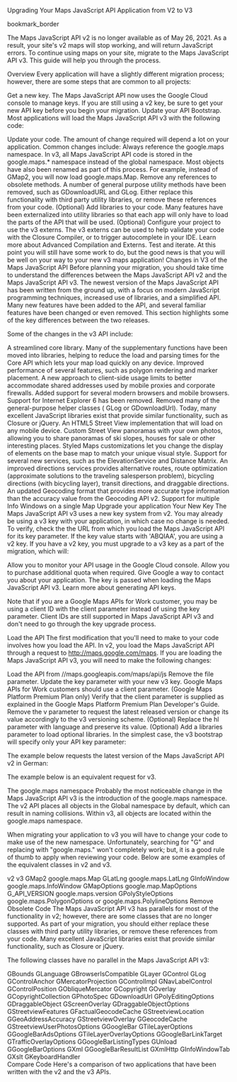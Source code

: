 Upgrading Your Maps JavaScript API Application from V2 to V3

bookmark_border

The Maps JavaScript API v2 is no longer available as of May 26, 2021. As a result, your site's v2 maps will stop working, and will return JavaScript errors. To continue using maps on your site, migrate to the Maps JavaScript API v3. This guide will help you through the process.

Overview
Every application will have a slightly different migration process; however, there are some steps that are common to all projects:

Get a new key. The Maps JavaScript API now uses the Google Cloud console to manage keys. If you are still using a v2 key, be sure to get your new API key before you begin your migration.
Update your API Bootstrap. Most applications will load the Maps JavaScript API v3 with the following code:

<script src="//maps.googleapis.com/maps/api/js?key=YOUR_API_KEY"></script>
Update your code. The amount of change required will depend a lot on your application. Common changes include:
Always reference the google.maps namespace. In v3, all Maps JavaScript API code is stored in the google.maps.* namespace instead of the global namespace. Most objects have also been renamed as part of this process. For example, instead of GMap2, you will now load google.maps.Map.
Remove any references to obsolete methods. A number of general purpose utility methods have been removed, such as GDownloadURL and GLog. Either replace this functionality with third party utility libraries, or remove these references from your code.
(Optional) Add libraries to your code. Many features have been externalized into utility libraries so that each app will only have to load the parts of the API that will be used.
(Optional) Configure your project to use the v3 externs. The v3 externs can be used to help validate your code with the Closure Compiler, or to trigger autocomplete in your IDE. Learn more about Advanced Compilation and Externs.
Test and iterate. At this point you will still have some work to do, but the good news is that you will be well on your way to your new v3 maps application!
Changes in V3 of the Maps JavaScript API
Before planning your migration, you should take time to understand the differences between the Maps JavaScript API v2 and the Maps JavaScript API v3. The newest version of the Maps JavaScript API has been written from the ground up, with a focus on modern JavaScript programming techniques, increased use of libraries, and a simplified API. Many new features have been added to the API, and several familiar features have been changed or even removed. This section highlights some of the key differences between the two releases.

Some of the changes in the v3 API include:

A streamlined core library. Many of the supplementary functions have been moved into libraries, helping to reduce the load and parsing times for the Core API which lets your map load quickly on any device.
Improved performance of several features, such as polygon rendering and marker placement.
A new approach to client-side usage limits to better accommodate shared addresses used by mobile proxies and corporate firewalls.
Added support for several modern browsers and mobile browsers. Support for Internet Explorer 6 has been removed.
Removed many of the general-purpose helper classes ( GLog or GDownloadUrl). Today, many excellent JavaScript libraries exist that provide similar functionality, such as Closure or jQuery.
An HTML5 Street View implementation that will load on any mobile device.
Custom Street View panoramas with your own photos, allowing you to share panoramas of ski slopes, houses for sale or other interesting places.
Styled Maps customizations let you change the display of elements on the base map to match your unique visual style.
Support for several new services, such as the ElevationService and Distance Matrix.
An improved directions services provides alternative routes, route optimization (approximate solutions to the traveling salesperson problem), bicycling directions (with bicycling layer), transit directions, and draggable directions.
An updated Geocoding format that provides more accurate type information than the accuracy value from the Geocoding API v2.
Support for multiple Info Windows on a single Map
Upgrade your application
Your New Key
The Maps JavaScript API v3 uses a new key system from v2. You may already be using a v3 key with your application, in which case no change is needed. To verify, check the the URL from which you load the Maps JavaScript API for its key parameter. If the key value starts with 'ABQIAA', you are using a v2 key. If you have a v2 key, you must upgrade to a v3 key as a part of the migration, which will:

Allow you to monitor your API usage in the Google Cloud console.
Allow you to purchase additional quota when required.
Give Google a way to contact you about your application.
The key is passed when loading the Maps JavaScript API v3. Learn more about generating API keys.

Note that if you are a Google Maps APIs for Work customer, you may be using a client ID with the client parameter instead of using the key parameter. Client IDs are still supported in Maps JavaScript API v3 and don't need to go through the key upgrade process.

Load the API
The first modification that you'll need to make to your code involves how you load the API. In v2, you load the Maps JavaScript API through a request to http://maps.google.com/maps. If you are loading the Maps JavaScript API v3, you will need to make the following changes:

Load the API from //maps.googleapis.com/maps/api/js
Remove the file parameter.
Update the key parameter with your new v3 key. Google Maps APIs for Work customers should use a client parameter.
(Google Maps Platform Premium Plan only) Verify that the client parameter is supplied as explained in the Google Maps Platform Premium Plan Developer's Guide.
Remove the v parameter to request the latest released version or change its value accordingly to the v3 versioning scheme.
(Optional) Replace the hl parameter with language and preserve its value.
(Optional) Add a libraries parameter to load optional libraries.
In the simplest case, the v3 bootstrap will specify only your API key parameter:


<script src="//maps.googleapis.com/maps/api/js?key=YOUR_API_KEY"></script>
The example below requests the latest version of the Maps JavaScript API v2 in German:


<script src="//maps.google.com/maps?file=api&v=2.x&key=YOUR_API_KEY&hl=de"></script>
The example below is an equivalent request for v3.


<script src="//maps.googleapis.com/maps/api/js?key=YOUR_API_KEY&language=de"></script>
The google.maps namespace
Probably the most noticeable change in the Maps JavaScript API v3 is the introduction of the google.maps namespace. The v2 API places all objects in the Global namespace by default, which can result in naming collisions. Within v3, all objects are located within the google.maps namespace.

When migrating your application to v3 you will have to change your code to make use of the new namespace. Unfortunately, searching for "G" and replacing with "google.maps." won't completely work; but, it is a good rule of thumb to apply when reviewing your code. Below are some examples of the equivalent classes in v2 and v3.

v2	v3
GMap2	google.maps.Map
GLatLng	google.maps.LatLng
GInfoWindow	google.maps.InfoWindow
GMapOptions	google.map.MapOptions
G_API_VERSION	google.maps.version
GPolyStyleOptions	google.maps.PolygonOptions
or google.maps.PolylineOptions
Remove Obsolete Code
The Maps JavaScript API v3 has parallels for most of the functionality in v2; however, there are some classes that are no longer supported. As part of your migration, you should either replace these classes with third party utility libraries, or remove these references from your code. Many excellent JavaScript libraries exist that provide similar functionality, such as Closure or jQuery.

The following classes have no parallel in the Maps JavaScript API v3:

GBounds	GLanguage
GBrowserIsCompatible	GLayer
GControl	GLog
GControlAnchor	GMercatorProjection
GControlImpl	GNavLabelControl
GControlPosition	GObliqueMercator
GCopyright	GOverlay
GCopyrightCollection	GPhotoSpec
GDownloadUrl	GPolyEditingOptions
GDraggableObject	GScreenOverlay
GDraggableObjectOptions	GStreetviewFeatures
GFactualGeocodeCache	GStreetviewLocation
GGeoAddressAccuracy	GStreetviewOverlay
GGeocodeCache	GStreetviewUserPhotosOptions
GGoogleBar	GTileLayerOptions
GGoogleBarAdsOptions	GTileLayerOverlayOptions
GGoogleBarLinkTarget	GTrafficOverlayOptions
GGoogleBarListingTypes	GUnload
GGoogleBarOptions	GXml
GGoogleBarResultList	GXmlHttp
GInfoWindowTab	GXslt
GKeyboardHandler	
Compare Code
Here's a comparison of two applications that have been written with the v2 and the v3 APIs.


<!DOCTYPE html>
<html>
  <head>
    <script src="//maps.google.com/maps?file=api&v=2&key=YOUR_API_KEY"></script>
    <style>
      html, body, #map { height: 100%; margin: 0; }
    </style>
    <script>
    function initialize() {
      if (GBrowserIsCompatible()) {
        var map = new GMap2(
            document.getElementById('map'));
        map.setCenter(new GLatLng(37.4419, -122.1419), 13);
        map.setUIToDefault();

        map.addOverlay(new GMarker(new GLatLng(37.4419, -122.1419)));

      }
    }
    </script>
  </head>
  <body onload="initialize()" onunload="GUnload()">
    <div id="map"></div>
  </body>
</html>
    

<!DOCTYPE html>
<html>
  <head>
    <script src="//maps.googleapis.com/maps/api/js?key=YOUR_API_KEY"></script>
    <style>
      html, body, #map { height: 100%; margin: 0; }
    </style>
    <script>
    function initialize() {
      var map = new google.maps.Map(
        document.getElementById('map'), {
          center: new google.maps.LatLng(37.4419, -122.1419),
          zoom: 13,
          mapTypeId: google.maps.MapTypeId.ROADMAP
      });

      var marker = new google.maps.Marker({
            position: new google.maps.LatLng(37.4419, -122.1419),
            map: map
      });

    }
    google.maps.event.addDomListener(window, 'load', initialize);
    </script>
  </head>
  <body>
    <div id="map"></div>
  </body>
</html>
    
As you can see, there are several differences between the two applications. Notable changes include:

The address from which the API is loaded has changed.
The GBrowserIsCompatible() and GUnload() methods are no longer required in v3, and have been removed from the API.
The GMap2 object is replaced by google.maps.Map as the central object in the API.
Properties are now loaded through Options classes. In the above example, we set the three properties required to load a map — center, zoom and mapTypeId — using an inlined MapOptions object.
The default UI is on by default in v3. You can disable this by setting the disableDefaultUI property to true in the MapOptions object.
Summary
At this point you'll have gotten a taste for some of the key points involved in your migration from v2 to v3 of the Maps JavaScript API. There is more information that you may need to know, but it will depend upon your application. In the following sections, we have included migration instructions for specific cases that you may encounter. Additionally, there are several resources that you might find helpful during the upgrade process.

The Maps JavaScript API v3 Developers Documentation is the best place to learn more about the API and how it works.
The Maps JavaScript API v3 Reference will help you learn more about the new classes and methods in the v3 API.
The Stack Overflow community is a great place to ask your code related questions. On the site, questions and answers relating to the Maps JavaScript API use the 'google-maps' or 'google-maps-api-3' tags.
Google Maps Platform Premium Plan customers will want to read through the Google Maps Platform Premium Plan Documentation.
The Google Geo Developers Blog is a great way to find out about the latest changes to the API.
Should you have any issues or questions about this document, use the SEND FEEDBACK link at the top of this page.

Detailed Reference
This section provides a detailed comparison of the most popular features for both v2 and v3 of the Maps JavaScript API. Each section of the reference is designed to be read individually. We recommend that you don't read this reference in its entirety; instead, use this material to aid your migration on a case-by-case basis.

Events - registering and handling events.
Controls - manipulating the navigational controls that appear on the map.
Overlays - adding and editing objects on the map.
Map Types - the tiles that make up the basemap.
Layers - adding and editing content as a group, such as KML or Traffic layers.
Services - working with Google's geocoding, directions or Street View services.
Events
The event model for the Maps JavaScript API v3 is similar to that used in v2, though much has changed under the hood.

New Event for MVC Support
The v3 API adds a new type of event to reflect MVC state changes. There are now two types of events:

User events (such as "click" mouse events) are propagated from the DOM to the Maps JavaScript API. These events are separate and distinct from standard DOM events.
MVC state change notifications reflect changes in Maps API objects and are named using a property_changed convention.
Each Maps API object exports a number of named events. Applications interested in specific events should register event listeners for those events and execute code when those events are received. This event-driven mechanism is the same in both the Maps JavaScript API v2 and v3, except that the namespace has changed from GEvent to google.maps.event:


GEvent.addListener(map, 'click', function() {
  alert('You clicked the map.');
});

google.maps.event.addListener(map, 'click', function() {
  alert('You clicked the map.');
});
Remove Event Listeners
For performance reasons, it's best to remove an event listener when it is no longer needed. Removing an event listener works the same way in v2 and v3:

When you create an event listener, an opaque object (GEventListener in v2, MapsEventListener in v3) is returned.
When you want to remove the event listener, pass this object to the removeListener() method (GEvent.removeListener() in v2 or google.maps.event.removeListener() in v3) to remove the event listener.
Listen to DOM Events
If you want to capture and respond to DOM (Document Object Model) events, v3 provides the google.maps.event.addDomListener() static method, equivalent to the GEvent.addDomListener() method in v2.

Use Passed Arguments in Events
UI events often pass an event argument which can then be accessed by the event listener. Most event arguments in v3 have been simplified to be more consistent over objects in the API. (Consult the v3 Reference for details.)

No overlay argument exists in v3 event listeners. If you register a click event on a v3 map the callback will only occur when the user clicks on the base map. You can register additional callbacks on clickable overlays if you need to react to those clicks.


// Passes an overlay argument when clicking on a map

var map = new GMap2(document.getElementById('map'));
map.setCenter(new GLatLng(-25.363882, 131.044922), 4);
map.setUIToDefault();

GEvent.addListener(map,'click', function(overlay, latlng) {
  if (latlng) {
    var marker = new GMarker(latlng);
    map.addOverlay(marker);
  }
});

// Passes only an event argument

var myOptions = {
    center: new google.maps.LatLng(-25.363882, 131.044922),
    zoom: 4,
    mapTypeId: google.maps.MapTypeId.ROADMAP
};

var map = new google.maps.Map(document.getElementById('map'),
    myOptions);

google.maps.event.addListener(map, 'click', function(event) {
  var marker = new google.maps.Marker({
      position: event.latLng,
      map: map
  });
});
Controls
The Maps JavaScript API displays UI controls that allow users to interact with your map. You can use the API to customize how these controls appear.

Changes in Control Types
Some changes to control types have been introduced with the v3 API.

The v3 API supports additional map types including terrain maps and the ability to add custom map types.
The v2 hierarchical control, GHierarchicalMapTypeControl, is no longer available. You can achieve a similar effect by using the google.maps.MapTypeControlStyle.HORIZONTAL_BAR control.
The horizontal layout provided by GMapTypeControl in v2 is not available in v3.
Add Controls to the Map
With the Maps JavaScript API v2 you would add controls to your map through the addControl() method of your map object. In v3, instead of accessing or modifying controls directly, you modify the associated MapOptions object. The below sample shows how to customize the map to add the following controls:

buttons that let the user toggle between available map types
a map scale

var map = new GMap2(document.getElementById('map'));
map.setCenter(new GLatLng(-25.363882, 131.044922), 4);

// Add controls
map.addControl(new GMapTypeControl());
map.addControl(new GScaleControl());

var myOptions = {
    center: new google.maps.LatLng(-25.363882, 131.044922),
    zoom: 4,
    mapTypeId: google.maps.MapTypeId.ROADMAP,

    // Add controls
    mapTypeControl: true,
    scaleControl: true
};

var map = new google.maps.Map(document.getElementById('map'),
    myOptions);
Position Controls on the Map
Positioning controls has changed a great deal in v3. In v2, the addControl() method takes an optional second parameter that lets you specify the position of the control relative to the corners of the map.

In v3, you set the position of a control through the position property of the control options. Positioning of these controls is not absolute; instead, the API lays out the controls intelligently by "flowing" them around existing map elements within given constraints (such as the map size). This layout makes sure that default controls are compatible with your controls. See Control Positioning in v3 for more information.

The following code re-positions controls from the above samples:


var map = new GMap2(document.getElementById('map'));
map.setCenter(new GLatLng(-25.363882, 131.044922), 4);

// Add map type control
map.addControl(new GMapTypeControl(), new GControlPosition(
    G_ANCHOR_TOP_LEFT, new GSize(10, 10)));

// Add scale
map.addControl(new GScaleControl(), new GControlPosition(
    G_ANCHOR_BOTTOM_RIGHT, new GSize(20, 20)));

var myOptions = {
  center: new google.maps.LatLng(-25.363882, 131.044922),
  zoom: 4,
  mapTypeId: google.maps.MapTypeId.ROADMAP,

  // Add map type control
  mapTypeControl: true,
  mapTypeControlOptions: {
      style: google.maps.MapTypeControlStyle.HORIZONTAL_BAR,
      position: google.maps.ControlPosition.TOP_LEFT
  },

  // Add scale
  scaleControl: true,
  scaleControlOptions: {
      position: google.maps.ControlPosition.BOTTOM_RIGHT
  }
};

var map = new google.maps.Map(document.getElementById('map'),
    myOptions);
Custom Controls
Use the Maps JavaScript API to create custom navigational controls. To customize controls with the v2 API, you would subclass the GControl class and define handlers for the initialize() and getDefaultPosition() methods. There is no equivalent to the GControl class in v3. Instead, controls are represented as DOM elements. To add a custom control with the v3 API, create a DOM structure for the control in a constructor as a child of a Node (e.g. a <div> element) and add event listeners to handle any DOM events. Push the Node into the maps' controls[position] array to add an instance of the custom control to your map.

Given a HomeControl class implementation that adheres to the interface requirements noted above (see Custom Controls documentation for details), the following code samples show how to add a custom control to a map.


map.addControl(new HomeControl(),
    GControlPosition(G_ANCHOR_TOP_RIGHT, new GSize(10, 10)));

var homeControlDiv = document.createElement('DIV');
var homeControl = new HomeControl(homeControlDiv, map);

map.controls[google.maps.ControlPosition.TOP_RIGHT].push(
    homeControlDiv);
Overlays
Overlays reflect objects that you "add" to the map to designate points, lines, areas, or collections of objects.

Add and remove overlays
The types of objects represented by an Overlay are the same between v2 and v3, however, they are handled differently.

Overlays in the v2 API were added to and removed from the map using the addOverlay() and removeOverlay() methods of the GMap2 object. In v3, you assign a map to an Overlay using the map property of the associated overlay options class. You may also add or remove an overlay directly by calling the setMap() method of the overlay object, and specifying the map you want. Set the map property to null to remove the overlay.

No clearOverlays() method exists in v3. If you want to manage a set of overlays, you should create an array to hold the overlays. Using this array, you can then call setMap() on each overlay in the array (passing null if you need to remove them).

Draggable Markers
By default, markers are clickable but not draggable. The following two samples add a draggable marker:


var myLatLng = new GLatLng(-25.363882, 131.044922);
var map = new GMap2(document.getElementById('map'));
map.setCenter(myLatLng, 4);

var marker = new GMarker(latLng, {
  draggable: true
});
map.addOverlay(marker);

var myLatLng = new google.maps.LatLng(-25.363882, 131.044922);
var map = new google.maps.Map(
  document.getElementById('map'), {
  center: myLatLng,
  zoom: 4,
  mapTypeId: google.maps.MapTypeId.ROADMAP
});

var marker = new google.maps.Marker({
    position: myLatLng,
    draggable: true,
    map: map
});
Icons
You can define a custom icon to show in place of the default marker. To use a custom image in v2, you can create a GIcon instance from the G_DEFAULT_ICON type, and modify it. If your image is larger or smaller than the default icon, you must specify it with a GSize instance. The v3 API simplifies this process slightly. Simply set the marker's icon property to the URL of your custom image, and the API will size the icon automatically.

The Maps JavaScript API also provides support for complex icons. A complex icon may include multiple tiles, complex shapes, or specify the "stack order" of how the images should display relative to other overlays. To add a shape to a marker in v2, you need to specify the additional property in each GIcon instance and pass this as an option to a GMarker constructor. In v3, icons specified in this manner should set their icon properties to an object of type Icon. Marker shadows are not supported in v3.

The following examples display a beach flag at Bondi Beach in Australia, with the transparent part of the icon not clickable:


var map = new GMap2(document.getElementById('map'));
map.setCenter(new GLatLng(-25.363882, 131.044922), 4);
map.setUIToDefault();

var flagIcon = new GIcon(G_DEFAULT_ICON);
flagIcon.image = '/images/beachflag.png';
flagIcon.imageMap = [1, 1, 1, 20, 18, 20, 18 , 1];
var bbLatLng = new GLatLng(-33.890542, 151.274856);

map.addOverlay(new GMarker(bbLatLng, {
  icon: flagIcon
}));

var map = new google.maps.Map(
  document.getElementById('map'), {
  center: new google.maps.LatLng(-25.363882, 131.044922),
  zoom: 4,
  mapTypeId: google.maps.MapTypeId.ROADMAP
});

var shape = {
    coord: [1, 1, 1, 20, 18, 20, 18 , 1],
    type: 'poly'
};
var bbLatLng = new google.maps.LatLng(-33.890542, 151.274856);

var bbMarker = new google.maps.Marker({
    icon: '/images/beachflag.png'
    shape: shape,
    position: bbLatLng,
    map: map
});
Polylines
A polyline consists of an array of LatLngs, plus a series of line segments that connect those locations in an ordered sequence. Creating and displaying a Polyline object in v3 is similar to using a GPolyline object in v2. The following samples draw a semi-transparent, 3-pixel wide, geodesic polyline from Zurich to Sydney through Singapore:


var polyline = new GPolyline(
  [
    new GLatLng(47.3690239, 8.5380326),
    new GLatLng(1.352083, 103.819836),
    new GLatLng(-33.867139, 151.207114)
  ],
  '#FF0000', 3, 0.5, {
  geodesic: true
});

map.addOverlay(polyline);

var polyline = new google.maps.Polyline({
  path: [
    new google.maps.LatLng(47.3690239, 8.5380326),
    new google.maps.LatLng(1.352083, 103.819836),
    new google.maps.LatLng(-33.867139, 151.207114)
  ],
  strokeColor: '#FF0000',
  strokeOpacity: 0.5,
  strokeWeight: 3,
  geodesic: true
});

polyline.setMap(map);
Encoded Polylines
No support exists in v3 for creating Polyline objects directly from encoded polylines. Instead, the The Geometry Library provides methods to encode and decode polylines. See Libraries in the v3 Maps API for more information on how to load this library.

The examples below draw the same encoded polyline; the v3 code uses the decodePath() method from the google.maps.geometry.encoding namespace.


var polyline = new GPolyline.fromEncoded({
  points: 'kwb`Huqbs@ztzwGgvpdQbw}uEoif`H',
  levels: 'PPP',
  zoomFactor: 2,
  numLevels: 18,
  color: '#ff0000',
  opacity: 0.8,
  weight: 3
});

map.addOverlay(polyline);

var polyline = new google.maps.Polyline({
  path: google.maps.geometry.encoding.decodePath(
    'kwb`Huqbs@ztzwGgvpdQbw}uEoif`H'),
  strokeColor: '#FF0000',
  strokeOpacity: 0.5,
  strokeWeight: 3,
});

polyline.setMap(map);
Polygons
User-Editable Shapes
Polylines and polygons can be made user-editable. The following code snippets are equivalent:


map.addOverlay(polyline);
polyline.enableEditing();

polyline.setMap(map);
polyline.setEditable(true);
For more advanced drawing capabilities, see the Drawing Library in the v3 documentation.

Info Windows
An InfoWindow displays content in a floating window above the map. There are a few key differences between v2 and v3 info windows:

The v2 API supports only GInfoWindow per map, whereas the v3 API supports multiple, concurrent InfoWindows on each map.
The v3 InfoWindow will remain open when you click the map. The v2 GInfoWindow closes automatically when you click the map. You can emulate the v2 behavior by adding a click listener on the Map object.
The v3 API does not provide built-in support for a tabbed InfoWindow.
Ground Overlays
To place an image on a map, you should use a GroundOverlay object. The constructor for a GroundOverlay is essentially the same in v2 and v3: it specifies a URL of an image and the boundaries of the image as parameters.

The following example places an antique map of Newark, NJ on the map as an overlay:


var bounds = new GLatLngBounds(
    new GLatLng(40.716216, -74.213393),
    new GLatLng(40.765641, -74.139235));

var overlay = new GGroundOverlay(
    'http://lib.utexas.edu/maps/historical/newark_nj_1922.jpg',
    bounds);

map.addOverlay(overlay);

var bounds = new google.maps.LatLngBounds(
    new google.maps.LatLng(40.716216, -74.213393),
    new google.maps.LatLng(40.765641, -74.139235));

var overlay = new google.maps.GroundOverlay(
    'http://lib.utexas.edu/maps/historical/newark_nj_1922.jpg',
    bounds);

overlay.setMap(map);
Map Types
The types of maps available in v2 and v3 are slightly different, but all basic map types are available in both versions of the API. By default, v2 uses standard "painted" road map tiles. However, v3 requires a specific map type to be given when creating a google.maps.Map object.

Common Map Types
The four basic map types are available in both v2 and v3:

MapTypeId.ROADMAP (replaces G_NORMAL_MAP) displays the road map view.
MapTypeId.SATELLITE (replaces G_SATELLITE_MAP) display Google Earth satellite images.
MapTypeId.HYBRID (replaces G_HYBRID_MAP) displays a mixture of normal and satellite views.
MapTypeId.TERRAIN (replaces G_PHYSICAL_MAP) displays a physical map based on terrain information.
Below is an example of v2 and v3 setting the map to terrain view:


map.setMapType(G_PHYSICAL_MAP);
    

map.setMapTypeId(google.maps.MapTypeId.TERRAIN);
    
The Maps JavaScript API v3 made a few changes to the less common map types as well:

Map tiles for celestial bodies other than Earth are not available as map types in the v3 API, but can be accessed as custom map types. For an example, see this custome map types example.
There is no special map type in v3 that replaces the G_SATELLITE_3D_MAP type from v2. Instead, you can integrate the Google Earth plugin in your v3 maps using this library.
Maximum Zoom Imagery
Satellite imagery is not always available at high zoom levels. If you may want to know the highest zoom level available before setting the zoom level, use the google.maps.MaxZoomService class. This class replaces the GMapType.getMaxZoomAtLatLng() method from v2.


var point = new GLatLng(
    180 * Math.random() - 90, 360 * Math.random() - 180);
var map = new GMap2(document.getElementById("map"));
map.setUIToDefault();
map.setCenter(point);
map.setMapType(G_HYBRID_MAP);

map.getCurrentMapType().getMaxZoomAtLatLng(point,
  function(response) {
    if (response.status) {
      map.setZoom(response.zoom);
    } else {
      alert("Error in Max Zoom Service.");
    }
});

var myLatlng = new google.maps.LatLng(
    180 * Math.random() - 90, 360 * Math.random() - 180);
var map = new google.maps.Map(
  document.getElementById("map"),{
    zoom: 0,
    center: myLatlng,
    mapTypeId: google.maps.MapTypeId.HYBRID
});
var maxZoomService = new google.maps.MaxZoomService();
maxZoomService.getMaxZoomAtLatLng(
  myLatlng,
  function(response) {
    if (response.status == google.maps.MaxZoomStatus.OK) {
      map.setZoom(response.zoom);
    } else {
      alert("Error in Max Zoom Service.");
    }
});
Aerial Perspective Imagery
When enabling Aerial imagery in v3, controls are similar to the v2 GLargeZoomControl3D control, with an additional interstitial Rotate control to rotate through supported directions.

You can track the cities where 45° imagery is available on the supported cities map. When 45° imagery is available, a submenu option is added to the Maps API Satellite button.

Layers
Layers are objects on the map that consist of one or more overlays. They can be manipulated as a single unit and generally reflect collections of objects.

Supported Layers
The v3 API provides access to several different layers. These layers overlap with v2 GLayer class in the following areas:

The KmlLayer object renders KML and GeoRSS elements into v3 overlays, providing the equivalent for v2 GeoXml layer.
The TrafficLayer object renders a layer depicting traffic conditions, similar to the v2 GTrafficOverlay overlay.
These layers are different from v2. The differences are described below. They can be added to a map by calling setMap(), passing it the Map object on which to display the layer.

More information about supported layers is available in the Layers documentation.

KML and GeoRSS Layers
The Maps JavaScript API supports the KML and GeoRSS data formats for displaying geographic information. The KML or GeoRSS files must be publicly accessible if you want to include them in a map. In v3, these data formats are displayed using an instance of KmlLayer, which replaces the GGeoXml object from v2.

The v3 API is more flexible when rendering KML, letting you suppress InfoWindows and modify the click response. See the v3 KML and GeoRSS Layers documentation for more detail.

When rendering a KmlLayer, size and complexity restrictions apply; see the KmlLayer documentation for details.

The following samples compare how to load a KML file.


geoXml = new GGeoXml(
  'https://googlearchive.github.io/js-v2-samples/ggeoxml/cta.kml');

map.addOverlay(geoXml);

var layer = new google.maps.KmlLayer(
  'https://googlearchive.github.io/js-v2-samples/ggeoxml/cta.kml', {
    preserveViewport: true
});
layer.setMap(map);
The Traffic Layer
In v3, you can add real-time traffic information (where supported) to your maps using the TrafficLayer object. Traffic information is provided for the time that the request is made. These examples show the traffic information for Los Angeles:


var map = new GMap2(document.getElementById('map'));
map.setCenter(new GLatLng(34.0492459, -118.241043), 13);
map.setUIToDefault();

var trafficOptions = {incidents:false};
trafficInfo = new GTrafficOverlay(trafficOptions);
map.addOverlay(trafficInfo);

var map = new google.maps.Map(
    document.getElementById('map'), {
  center: new google.maps.LatLng(34.0492459, -118.241043),
  mapTypeId: google.maps.MapTypeId.ROADMAP,
  zoom: 13
});

var trafficLayer = new google.maps.TrafficLayer();
trafficLayer.setMap(map);
Unlike v2, no options exist for the TrafficLayer constructor in v3. Incidents are not available in v3.

Services
Geocoding
The Maps JavaScript API provides a geocoder object for geocoding addresses dynamically from user input. If you want to geocode static, known addresses, see the Geocoding API documentation.

The Geocoding API has been significantly upgraded and enhanced, adding new features and changing how data is represented.

GClientGeocoder in the v2 API provided two different methods for forward and reverse geocoding as well as additional methods to influence how geocoding was performed. In contrast, the v3 Geocoder object provides only a geocode() method, which takes an object literal containing the input terms (in the form of a Geocoding Requests object) and a callback method. Depending on whether the request contains a textual address attribute or a LatLng object, the Geocoding API will return a forward or reverse geocoding response. You can influence how the geocoding is performed by passing additional fields to the geocoding request:

Including a textual address triggers forward geocoding, equivalent to calling the getLatLng() method.
Including a latLng object triggers reverse geocoding, equivalent to calling the getLocations() method.
Including the bounds attribute enables Viewport Biasing, equivalent to calling the setViewport() method.
Including the region attribute enables Region Code Biasing, equivalent to calling the setBaseCountryCode() method.
Geocoding Responses in v3 are very different from the v2 responses. The v3 API replaces the nested structure that v2 uses with a flatter structure that is easier to parse. Additionally, v3 responses are more detailed: each result has a several address components that help give a better idea of the resolution of each result.

The following code takes a textual address and shows the first result from geocoding it:


var geocoder = new GClientGeocoder();
var infoPanel;
var map;
var AccuracyDescription = [
  'Unknown accuracy', 'country level accuracy',
  'region level accuracy', 'sub-region level accuracy',
  'town level accuracy', 'post code level accuracy',
  'street level accuracy', 'intersection level accuracy',
  'address level accuracy', 'premise level accuracy',
];

function geocode_result_handler(response) {
  if (!response || response.Status.code != 200) {
    alert('Geocoding failed. ' + response.Status.code);
  } else {
    var bounds = new GLatLngBounds(new GLatLng(
        response.Placemark[0].ExtendedData.LatLonBox.south,
        response.Placemark[0].ExtendedData.LatLonBox.west
    ), new GLatLng(
        response.Placemark[0].ExtendedData.LatLonBox.north,
        response.Placemark[0].ExtendedData.LatLonBox.east
    ));
    map.setCenter(bounds.getCenter(),
        map.getBoundsZoomLevel(bounds));
    var latlng = new GLatLng(
        response.Placemark[0].Point.coordinates[1],
        response.Placemark[0].Point.coordinates[0]);
    infoPanel.innerHTML += '<p>1st result is <em>' +
        // No info about location type
        response.Placemark[0].address +
        '</em> of <em>' +
        AccuracyDescription[response.Placemark[0].
            AddressDetails.Accuracy] +
        '</em> at <tt>' + latlng + '</tt></p>';
    var marker_title = response.Placemark[0].address +
        ' at ' + latlng;
    map.clearOverlays();

    var marker = marker = new GMarker(
        latlng,
        {'title': marker_title}
    );
    map.addOverlay(marker);
  }
}

function geocode_address() {
  var address = document.getElementById('input-text').value;
  infoPanel.innerHTML = '<p>Original address: ' + address + '</p>';
  geocoder.getLocations(address, geocode_result_handler);
}

function initialize() {
  map = new GMap2(document.getElementById('map'));
  map.setCenter(new GLatLng(38, 15), 2);
  map.setUIToDefault();

  infoPanel = document.getElementById('info-panel');
}

var geocoder = new google.maps.Geocoder();
var infoPanel;
var map;
var marker;

function geocode_result_handler(result, status) {
  if (status != google.maps.GeocoderStatus.OK) {
    alert('Geocoding failed. ' + status);
  } else {
    map.fitBounds(result[0].geometry.viewport);
    infoPanel.innerHTML += '<p>1st result for geocoding is <em>' +
        result[0].geometry.location_type.toLowerCase() +
        '</em> to <em>' +
        result[0].formatted_address + '</em> of types <em>' +
        result[0].types.join('</em>, <em>').replace(/_/, ' ') +
        '</em> at <tt>' + result[0].geometry.location +
        '</tt></p>';
    var marker_title = result[0].formatted_address +
        ' at ' + latlng;
    if (marker) {
      marker.setPosition(result[0].geometry.location);
      marker.setTitle(marker_title);
    } else {
      marker = new google.maps.Marker({
        position: result[0].geometry.location,
        title: marker_title,
        map: map
      });
    }
  }
}

function geocode_address() {
  var address = document.getElementById('input-text').value;
  infoPanel.innerHTML = '<p>Original address: ' + address + '</p>';
  geocoder.geocode({'address': address}, geocode_result_handler);
}

function initialize() {
  map = new google.maps.Map(document.getElementById('map'), {
    center: new google.maps.LatLng(38, 15),
    zoom: 2,
    mapTypeId: google.maps.MapTypeId.HYBRID
  });
  infoPanel = document.getElementById('info-panel');
}
Directions
The Maps JavaScript API v3 replaces the GDirections class from v2 with the DirectionsService class for calculating directions.

The route() method in v3 replaces both the load() and loadFromWaypoints() methods from the v2 API. This method takes a single DirectionsRequest object literal containing the input terms and a callback method to execute upon receipt of the response. Options may be given in this object literal, similar to the GDirectionsOptions object literal in v2.

In the Maps JavaScript API v3, the task of submitting direction requests has been separated from the task of rendering requests, which is now handled with the DirectionsRenderer class. You can tie a DirectionsRenderer object to any map or DirectionsResult object through its setMap() and setDirections() methods. Because the renderer is an MVCObject, it will detect any changes to its properties and update the map when the associated directions have changed.

The following code demonstrates how to request walking directions to a specific location using pedestrian paths from an address. Note that only v3 is able to provide walking directions in the pedestrian path at Dublin's Zoo.


var map;
var directions;
var directionsPanel;

function initialize() {
  var origin = new google.maps.LatLng(53.348172, -6.297285);
  var destination = new google.maps.LatLng(53.355502, -6.30557);
  directionsPanel = document.getElementById("route");

  map = new GMap2(document.getElementById('map'));
  map.setCenter(origin, 10);
  map.setUIToDefault();

  directions = new GDirections(map, directionsPanel);

  directions.loadFromWaypoints(
      [origin, destination], {
        travelMode: 'G_TRAVEL_MODE_WALKING',
  });
}

var map;
var directionsRenderer;
var directionsService = new google.maps.DirectionsService();

function initialize() {
  var origin = new google.maps.LatLng(53.348172, -6.297285);
  var destination = new google.maps.LatLng(53.355502, -6.30557);
  directionsRenderer = new google.maps.DirectionsRenderer();

  map = new google.maps.Map(
      document.getElementById('map'), {
        center: origin,
        zoom: 10,
        mapTypeId: google.maps.MapTypeId.ROADMAP
  });

  directionsRenderer.setPanel(document.getElementById("route"));
  directionsRenderer.setMap(map);
  directionsService.route({
    origin: origin,
    destination: destination,
    travelMode: google.maps.DirectionsTravelMode.WALKING
  }, function(result, status) {
    if (status == google.maps.DirectionsStatus.OK) {
      directionsRenderer.setDirections(result);
    }
  });
}
Street View
Google Street View provides interactive, 360° views from designated locations within its coverage area. The v3 API supports Street View natively within the browser, unlike v2 which required the Flash® plugin to display Street View imagery.

Street View images are supported through use of the StreetViewPanorama object in v3, or the GStreetviewPanorama object in v2. These classes have different interfaces, but they play the same role: connecting the div container with the Street View imagery and letting you specify the location and POV (point of view) of the Street View panorama.


function initialize() {
  var fenwayPark = new GLatLng(42.345573, -71.098326);
  panoramaOptions = {
    latlng: fenwayPark,
    pov: {
      heading: 35,
      pitch: 5,
      zoom: 1
    }
  };

  var panorama = new GStreetviewPanorama(
      document.getElementById('pano'),
      panoramaOptions);

  GEvent.addListener(myPano, "error", handleNoFlash);
}

function handleNoFlash(errorCode) {
  if (errorCode == FLASH_UNAVAILABLE) {
    alert('Error: Your browser does not support Flash');
    return;
  }
}

function initialize() {
  var fenway = new google.maps.LatLng(42.345573, -71.098326);
  var panoramaOptions = {
    position: fenway,
    pov: {
      heading: 35,
      pitch: 5,
      zoom: 1
    }
  };

  var panorama = new google.maps.StreetViewPanorama(
      document.getElementById('pano'),
      panoramaOptions);
}
Direct access to Street View data is possible through the StreetViewService object in v3 or the similar GStreetviewClient object in v2. Both provide similar interfaces to retrieve or check availability of Street View data, and allowing search by location or panorama ID.

In v3, Street View is enabled by default. The map will appear with a Street View Pegman control and the API will reuse the map div to display StreetView panoramas. The following code illustrates how to emulate the v2 behavior by separating the Street View panoramas into a separate div.


var marker;
var panoClient = new GStreetviewClient();

function initialize() {
  if (GBrowserIsCompatible()) {
    var myPano = new GStreetviewPanorama(
        document.getElementById('pano'));
    GEvent.addListener(myPano, 'error', handleNoFlash);
    var map = new GMap2(document.getElementById('map'));
    map.setCenter(new GLatLng(42.345573, -71.098326), 16);
    map.setUIToDefault();

    GEvent.addListener(map, 'click', function(overlay, latlng) {
      if (marker) {
        marker.setLatLng(latlng);
      } else {
        marker = new GMarker(latlng);
        map.addOverlay(marker);
      }
      var nearestPano = panoClient.getNearestPanorama(
          latlng, processSVData);
    });

    function processSVData(panoData) {
      if (panoData.code != 200) {
        alert("Panorama data not found for this location.");
      }
      var latlng = marker.getLatLng();
      var dLat = latlng.latRadians()
          - panoData.location.latlng.latRadians();
      var dLon = latlng.lngRadians()
          - panoData.location.latlng.lngRadians();
      var y = Math.sin(dLon) * Math.cos(latlng.latRadians());
      var x = Math.cos(panoData.location.latlng.latRadians()) *
              Math.sin(latlng.latRadians()) -
              Math.sin(panoData.location.latlng.latRadians()) *
              Math.cos(latlng.latRadians()) * Math.cos(dLon);
      var bearing = Math.atan2(y, x) * 180 / Math.PI;

      myPano.setLocationAndPOV(panoData.location.latlng, {
        yaw: bearing
      });
    }

    function handleNoFlash(errorCode) {
      if (errorCode == FLASH_UNAVAILABLE) {
        alert('Error: Your browser does not support Flash');
        return;
      }
    }
  }
}

// Load the API with libraries=geometry
var map;
var marker;
var panorama;
var sv = new google.maps.StreetViewService();

function radians(degrees) { return Math.PI * degrees / 180.0 };

function initialize() {

  panorama = new google.maps.StreetViewPanorama(
      document.getElementById("pano"));

  map = new google.maps.Map(
      document.getElementById('map'), {
    center: new google.maps.LatLng(42.345573, -71.098326),
    mapTypeId: google.maps.MapTypeId.ROADMAP,
    zoom: 16
  });

  google.maps.event.addListener(map, 'click', function(event) {
    if (!marker) {
      marker = new google.maps.Marker({
          position: event.latLng,
          map: map
      });
    } else {
      marker.setPosition(event.latLng);
    }
    sv.getPanoramaByLocation(event.latLng, 50, processSVData);
  });
}

function processSVData(panoData, status) {
  if (status == google.maps.StreetViewStatus.OK) {
    alert("Panorama data not found for this location.");
  }
  var bearing = google.maps.geometry.spherical.computeHeading(
      panoData.location.latLng, marker.getPosition());

  panorama.setPano(panoData.location.pano);

  panorama.setPov({
    heading: bearing,
    pitch: 0,
    zoom: 1
  });

  panorama.setVisible(true);
  marker.setMap(panorama);
}
